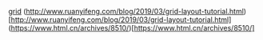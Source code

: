 [grid](/grid.html)
(http://www.ruanyifeng.com/blog/2019/03/grid-layout-tutorial.html)[http://www.ruanyifeng.com/blog/2019/03/grid-layout-tutorial.html]
(https://www.html.cn/archives/8510/)[https://www.html.cn/archives/8510/]